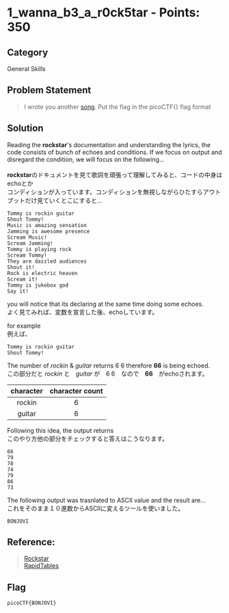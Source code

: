 # 1_wanna_b3_a_r0ck5tar - Points: 350 
## Category
General Skills
## Problem Statement
> I wrote you another [song](https://github.com/s4lm0n-m4k1/CTF_Writeup_pico2019/blob/master/General%20Skills/1_wanna_b3_a_r0ck5tar/lyrics.txt). Put the flag in the picoCTF{} flag format
## Solution 
Reading the **rockstar**'s documentation and understanding the lyrics, the code consists of bunch of echoes and conditions. If we focus on output and disregard the condition, we will focus on the following...  \
<br>
**rockstar**のドキュメントを見て歌詞を頑張って理解してみると、コードの中身はechoとか<br>コンディションが入っています。コンディションを無視しながらひたすらアウトプットだけ見ていくとこにすると…　
```rockstar
Tommy is rockin guitar
Shout Tommy!                    
Music is amazing sensation 
Jamming is awesome presence
Scream Music!                   
Scream Jamming!                 
Tommy is playing rock           
Scream Tommy!       
They are dazzled audiences                  
Shout it!
Rock is electric heaven                     
Scream it!
Tommy is jukebox god            
Say it!       
```
you will notice that its declaring at the same time doing some echoes. \
よく見てみれば、変数を宣言した後、echoしています。

for example \
例えば、
```rockstar
Tommy is rockin guitar
Shout Tommy! 
```

The number of *rockin* & *guitar* returns 6 6 therefore **66** is being echoed. \
この部分だと *rockin* と　*guitar* が　6 6　なので　**66**　がechoされます。

| character  | character count  |
| :---: | :---: |
| rockin | 6 |
| guitar | 6 |

Following this idea, the output returns \
このやり方他の部分をチェックすると答えはこうなります。

```
66
79
78
74
79
86
73
```

The following output was trasnlated to ASCII value and the result are... \
これをそのまま１０進数からASCIIに変えるツールを使いました。<br>

```
BONJOVI
```
## Reference: 
> [Rockstar](https://codewithrockstar.com/online) </br>
> [RapidTables](https://www.rapidtables.com/convert/number/ascii-hex-bin-dec-converter.html)
## Flag
`picoCTF{BONJOVI}`
